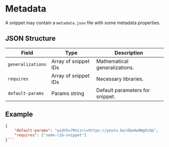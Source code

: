 # Metadata

A snippet may contain a `metadata.json` file with some metadata properties.

## JSON Structure

| Field               | Type                      | Description                     |
| ------------------- | ------------------------- | ------------------------------- |
| `generalizations`   | Array of snippet IDs      | Mathematical generalizations.   |
| `requires`          | Array of snippet IDs      | Necessary libraries.            |
| `default-params`    | Params string             | Default parameters for snippet. |

## Example

```json
{
    "default-params": "width=70%|src=https://youtu.be/dQw4w9WgXcQ&",
    "requires": ["some-lib-snippet"]
}```